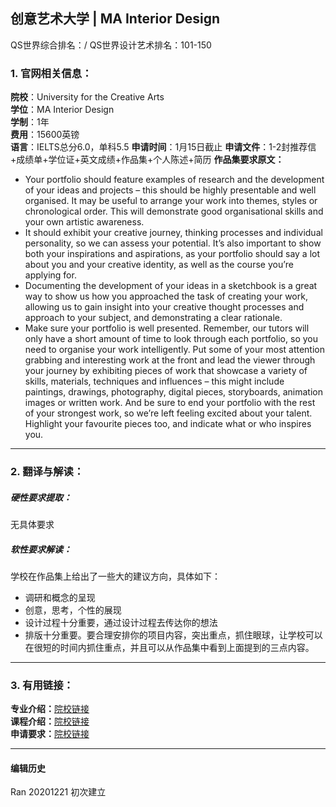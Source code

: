 ##  创意艺术大学 | MA Interior Design

QS世界综合排名：/
QS世界设计艺术排名：101-150

### 1. 官网相关信息：

**院校**：University for the Creative Arts  
**学位**：MA Interior Design  
**学制**：1年  
**费用**：15600英镑  
**语言**：IELTS总分6.0，单科5.5
**申请时间**：1月15日截止
**申请文件**：1-2封推荐信+成绩单+学位证+英文成绩+作品集+个人陈述+简历
**作品集要求原文：**  
- Your portfolio should feature examples of research and the development of your ideas and projects – this should be highly presentable and well organised. It may be useful to arrange your work into themes, styles or chronological order. This will demonstrate good organisational skills and your own artistic awareness.
- It should exhibit your creative journey, thinking processes and individual personality, so we can assess your potential. It’s also important to show both your inspirations and aspirations, as your portfolio should say a lot about you and your creative identity, as well as the course you’re applying for.
- Documenting the development of your ideas in a sketchbook is a great way to show us how you approached the task of creating your work, allowing us to gain insight into your creative thought processes and approach to your subject, and demonstrating a clear rationale.
- Make sure your portfolio is well presented. Remember, our tutors will only have a short amount of time to look through each portfolio, so you need to organise your work intelligently. Put some of your most attention grabbing and interesting work at the front and lead the viewer through your journey by exhibiting pieces of work that showcase a variety of skills, materials, techniques and influences – this might include paintings, drawings, photography, digital pieces, storyboards, animation images or written work. And be sure to end your portfolio with the rest of your strongest work, so we’re left feeling excited about your talent. Highlight your favourite pieces too, and indicate what or who inspires you.





---


### 2. 翻译与解读：

##### 硬性要求提取：
无具体要求


##### 软性要求解读：
学校在作品集上给出了一些大的建议方向，具体如下：
- 调研和概念的呈现
- 创意，思考，个性的展现
- 设计过程十分重要，通过设计过程去传达你的想法
- 排版十分重要。要合理安排你的项目内容，突出重点，抓住眼球，让学校可以在很短的时间内抓住重点，并且可以从作品集中看到上面提到的三点内容。

---


### 3. 有用链接：

**专业介绍：**[院校链接](https://www.uca.ac.uk/study/courses/ma-interior-design/)  
**课程介绍：**[院校链接](http://webdocs.ucreative.ac.uk/Interior_Design_MA_C_PSpecA_201920-1537529760012.pdf)  
**申请要求：**[院校链接](https://www.uca.ac.uk/international/international-country-entry-requirements/china/)         



---


#### 编辑历史

Ran 20201221 初次建立
